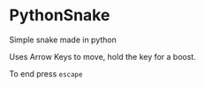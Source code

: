 # PythonSnake
Simple snake made in python

Uses Arrow Keys to move, hold the key for a boost.

To end press `escape`
